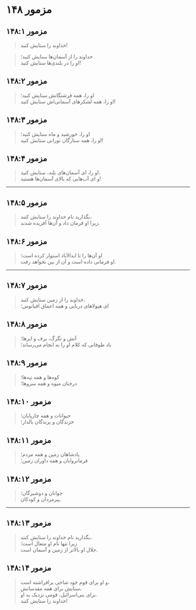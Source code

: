 # مزمور ۱۴۸

## مزمور ۱۴۸:۱

> خداوند را ستایش کنید!

> خداوند را از آسمان‌ها ستایش کنید؛  
> او را در بلندی‌ها ستایش کنید!

## مزمور ۱۴۸:۲

> او را، همه فرشتگانش ستایش کنید؛  
> او را، همه لشکرهای آسمانی‌اش ستایش کنید!

## مزمور ۱۴۸:۳

> او را، خورشید و ماه ستایش کنید؛  
> او را، همه ستارگان نورانی ستایش کنید!

## مزمور ۱۴۸:۴

> او را، ای آسمان‌های بلند، ستایش کنید،  
> و ای آب‌هایی که بالای آسمان‌ها هستید!

---

## مزمور ۱۴۸:۵

> بگذارید نام خداوند را ستایش کنند،  
> زیرا او فرمان داد و آن‌ها آفریده شدند.

## مزمور ۱۴۸:۶

> او آن‌ها را تا ابدالآباد استوار کرده است؛  
> او فرمانی داده است و آن از بین نخواهد رفت.

---

## مزمور ۱۴۸:۷

> خداوند را از زمین ستایش کنید،  
> ای هیولاهای دریایی و همه اعماق اقیانوس؛

## مزمور ۱۴۸:۸

> آتش و تگرگ، برف و ابرها؛  
> باد طوفانی که کلام او را به انجام می‌رساند؛

## مزمور ۱۴۸:۹

> کوه‌ها و همه تپه‌ها؛  
> درختان میوه و همه سروها؛

## مزمور ۱۴۸:۱۰

> حیوانات و همه چارپایان؛  
> خزندگان و پرندگان بالدار؛

## مزمور ۱۴۸:۱۱

> پادشاهان زمین و همه مردم؛  
> فرمانروایان و همه داوران زمین؛

## مزمور ۱۴۸:۱۲

> جوانان و دوشیزگان؛  
> پیرمردان و کودکان.

---

## مزمور ۱۴۸:۱۳

> بگذارید نام خداوند را ستایش کنند،  
> زیرا تنها نام او متعال است؛  
> جلال او بالاتر از زمین و آسمان است.

## مزمور ۱۴۸:۱۴

> و او برای قوم خود شاخی برافراشته است،  
> ستایش برای همه مقدسانش،  
> برای بنی‌اسرائیل، قومی نزدیک به او.  
> خداوند را ستایش کنید!
